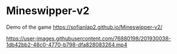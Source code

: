 # Mineswipper-v2


Demo of the game https://sofianlap2.github.io/Mineswipper-v2/


https://user-images.githubusercontent.com/76880198/201930038-1db42bb2-48c0-4770-b798-dfa828083264.mp4

